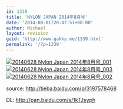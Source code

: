 ```yaml
---
id: 1339
title: 'NYLON JAPAN 2014年8月号'
date: '2014-08-01T20:47:51+08:00'
author: Michael
layout: revision
guid: 'http://www.gakky.me/1339.html'
permalink: '/?p=1339'
---
```


[![20140628 Nylon Japan 2014年8月号_001](http://www.yui-aragaki.org/wp-content/uploads/2014/08/20140628-Nylon-Japan-2014年8月号_001.jpg)](http://www.yui-aragaki.org/wp-content/uploads/2014/08/20140628-Nylon-Japan-2014年8月号_001.jpg) [![20140628 Nylon Japan 2014年8月号_003](http://www.yui-aragaki.org/wp-content/uploads/2014/08/20140628-Nylon-Japan-2014年8月号_003.jpg)](http://www.yui-aragaki.org/wp-content/uploads/2014/08/20140628-Nylon-Japan-2014年8月号_003.jpg) [![20140628 Nylon Japan 2014年8月号_002](http://www.yui-aragaki.org/wp-content/uploads/2014/08/20140628-Nylon-Japan-2014年8月号_002.jpg)](http://www.yui-aragaki.org/wp-content/uploads/2014/08/20140628-Nylon-Japan-2014年8月号_002.jpg)

source: <http://tieba.baidu.com/p/3197578468>

DL: <http://pan.baidu.com/s/1kTJsyph>